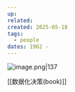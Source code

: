 ```yaml
---
up: 
related: 
created: 2025-05-18
tags:
  - people
dates: 1962 -
---
```

![image.png|137](https://s1.vika.cn/space/2025/05/14/2002a773c1e8472a9d1df6bee2f95a94)

[[数据化决策(book)]]